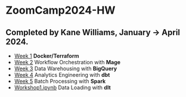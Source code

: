 # ZoomCamp2024-HW
## Completed by Kane Williams, January -> April 2024.

- [Week 1](Week1.md) **Docker/Terraform**
- [Week 2](Week2.md) Workflow Orchestration with **Mage**
- [Week 3](Week3.md) Data Warehousing with **BigQuery**
- [Week 4](Week4.md) Analytics Engineering with **dbt**
- [Week 5](Week5.md) Batch Processing with **Spark**
- [Workshop1.ipynb](Workshop1.ipynb) Data Loading with **dlt**
